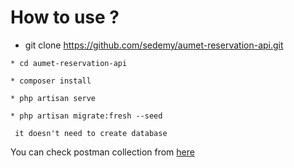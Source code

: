 # How to use ?


* git clone https://github.com/sedemy/aumet-reservation-api.git


```
* cd aumet-reservation-api
```
```
* composer install
```
```
* php artisan serve
```
```
* php artisan migrate:fresh --seed
```
```
 it doesn't need to create database
```

You can check postman collection from [here](https://github.com/sedemy/aumet-reservation-api/blob/master/public/aumet-sample-api.postman_collection.json)

